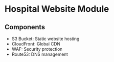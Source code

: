 # Hospital Website Module

## Components
- S3 Bucket: Static website hosting
- CloudFront: Global CDN
- WAF: Security protection
- Route53: DNS management